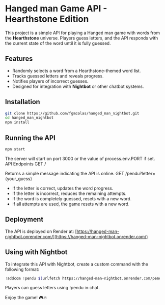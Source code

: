 # Hanged man Game API - Hearthstone Edition

This project is a simple API for playing a Hanged man game with words from the **Hearthstone** universe. Players guess letters, and the API responds with the current state of the word until it is fully guessed.

## Features
- Randomly selects a word from a Hearthstone-themed word list.
- Tracks guessed letters and reveals progress.
- Notifies players of incorrect guesses.
- Designed for integration with **Nightbot** or other chatbot systems.

## Installation

```sh
git clone https://github.com/fgmcolas/hanged_man_nightbot.git
cd hanged_man_nightbot
npm install
```

## Running the API

```sh
npm start
```

The server will start on port 3000 or the value of process.env.PORT if set.
API Endpoints
GET /

Returns a simple message indicating the API is online.
GET /pendu?letter={your_guess}

- If the letter is correct, updates the word progress.
- If the letter is incorrect, reduces the remaining attempts.
- If the word is completely guessed, resets with a new word.
- If all attempts are used, the game resets with a new word.

## Deployment

The API is deployed on Render at:
[https://hanged-man-nightbot.onrender.com/](https://hanged-man-nightbot.onrender.com/)

## Using with Nightbot
To integrate this API with Nightbot, create a custom command with the following format:
```sh
!addcom !pendu $(urlfetch https://hanged-man-nightbot.onrender.com/pendu?letter=$(query))
```

Players can guess letters using !pendu <letter> in chat.

Enjoy the game! 🎮🔥

